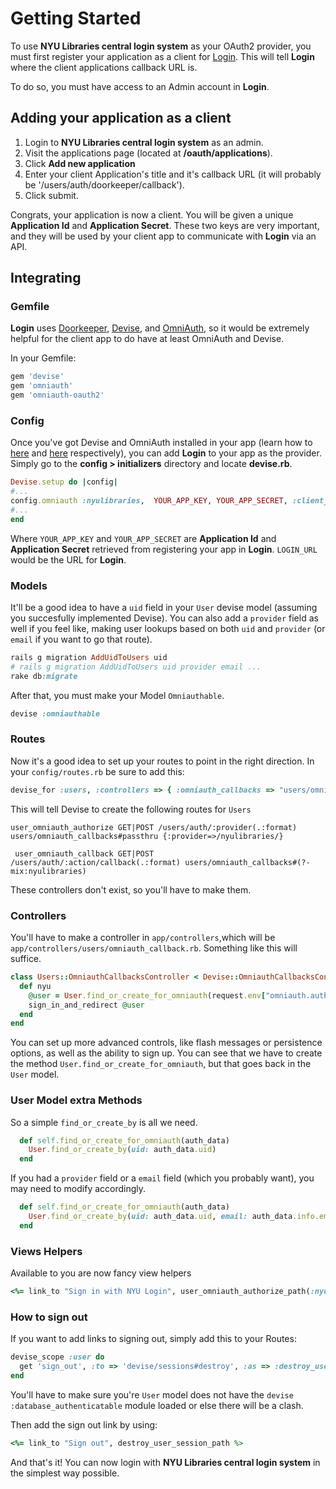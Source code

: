 # Getting Started

To use __NYU Libraries central login system__ as your OAuth2 provider, you must first register your application as a client for [Login](https://github.com/NYULibraries/login). This will tell __Login__ where the client applications callback URL is.

To do so, you must have access to an Admin account in __Login__.

## Adding your application as a client

  1. Login to __NYU Libraries central login system__ as an admin.
  2. Visit the applications page (located at __/oauth/applications__).
  3. Click __Add new application__
  4. Enter your client Application's title and it's callback URL (it will probably be '/users/auth/doorkeeper/callback').
  5. Click submit.

Congrats, your application is now a client. You will be given a unique __Application Id__ and __Application Secret__. These two keys are very important, and they will be used by your client app to communicate with __Login__ via an API.

## Integrating

### Gemfile
__Login__ uses [Doorkeeper](https://github.com/doorkeeper-gem/doorkeeper), [Devise](https://github.com/plataformatec/devise), and [OmniAuth](https://github.com/intridea/omniauth), so it would be extremely helpful for the client app to do have at least OmniAuth and Devise.

In your Gemfile:

```ruby
gem 'devise'
gem 'omniauth'
gem 'omniauth-oauth2'
```

### Config

Once you've got Devise and OmniAuth installed in your app (learn how to [here](https://github.com/plataformatec/devise/wiki) and [here](https://github.com/intridea/omniauth) respectively), you can add __Login__ to your app as the provider. Simply go to the __config > initializers__ directory and locate __devise.rb__.

```ruby
Devise.setup do |config|
#...
config.omniauth :nyulibraries,  YOUR_APP_KEY, YOUR_APP_SECRET, :client_options =>  {:site => LOGIN_URL}
#...
end
```

Where `YOUR_APP_KEY` and `YOUR_APP_SECRET` are __Application Id__ and __Application Secret__ retrieved from registering your app in __Login__. `LOGIN_URL` would be the URL for __Login__.


### Models

It'll be a good idea to have a `uid` field in your `User` devise model (assuming you succesfully implemented Devise). You can also add a `provider` field as well if you feel like, making user lookups based on both `uid` and `provider` (or `email` if you want to go that route).

```ruby
rails g migration AddUidToUsers uid
# rails g migration AddUidToUsers uid provider email ...
rake db:migrate
```

After that, you must make your Model `Omniauthable`.

```ruby
devise :omniauthable
```


### Routes

Now it's a good idea to set up your routes to point in the right direction. In your `config/routes.rb` be sure to add this:

```ruby
devise_for :users, :controllers => { :omniauth_callbacks => "users/omniauth_callbacks" }
```

This will tell Devise to create the following routes for `Users`

```
user_omniauth_authorize GET|POST /users/auth/:provider(.:format)        users/omniauth_callbacks#passthru {:provider=>/nyulibraries/}

 user_omniauth_callback GET|POST /users/auth/:action/callback(.:format) users/omniauth_callbacks#(?-mix:nyulibraries)
```

These controllers don't exist, so you'll have to make them.

### Controllers

You'll have to make a controller in `app/controllers`,which will be `app/controllers/users/omniauth_callback.rb`. Something like this will suffice.

```ruby
class Users::OmniauthCallbacksController < Devise::OmniauthCallbacksController
  def nyu
    @user = User.find_or_create_for_omniauth(request.env["omniauth.auth"])
    sign_in_and_redirect @user
  end
end
```

You can set up more advanced controls, like flash messages or persistence options, as well as the ability to sign up. You can see that we have to create the method `User.find_or_create_for_omniauth`, but that goes back in the `User` model.

### User Model extra Methods

So a simple `find_or_create_by` is all we need.

```ruby
  def self.find_or_create_for_omniauth(auth_data)
    User.find_or_create_by(uid: auth_data.uid)
  end
```

If you had a `provider` field or a `email` field (which you probably want), you may need to modify accordingly.

```ruby
  def self.find_or_create_for_omniauth(auth_data)
    User.find_or_create_by(uid: auth_data.uid, email: auth_data.info.email)
  end
```

### Views Helpers

Available to you are now fancy view helpers

```ruby
<%= link_to "Sign in with NYU Login", user_omniauth_authorize_path(:nyulibraries) %>
```
### How to sign out

If you want to add links to signing out, simply add this to your Routes:

```ruby
devise_scope :user do
  get 'sign_out', :to => 'devise/sessions#destroy', :as => :destroy_user_session
end
```
You'll have to make sure you're `User` model does not have the `devise :database_authenticatable` module loaded or else there will be a clash.

Then add the sign out link by using:

```ruby
<%= link_to "Sign out", destroy_user_session_path %>
```

And that's it! You can now login with __NYU Libraries central login system__ in the simplest way possible.
